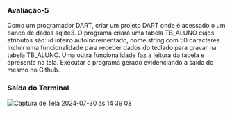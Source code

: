<h3>Avaliação-5</h3>

Como um programador DART, criar um projeto DART onde é acessado o um banco de dados sqlite3. O programa criará uma tabela TB_ALUNO cujos atributos são: id inteiro autoincrementado, nome string com 50 caracteres. Incluir uma funcionalidade para receber dados do teclado para gravar na tabela TB_ALUNO. Uma outra funcionalidade faz a leitura da tabela e apresenta na tela.
Executar o programa gerado evidenciando a saida do mesmo no Github.

<h3>Saída do Terminal</h3>

![Captura de Tela 2024-07-30 às 14 39 08](https://github.com/user-attachments/assets/274fa416-870f-4dcf-adcb-0ab3553f9ee9)
